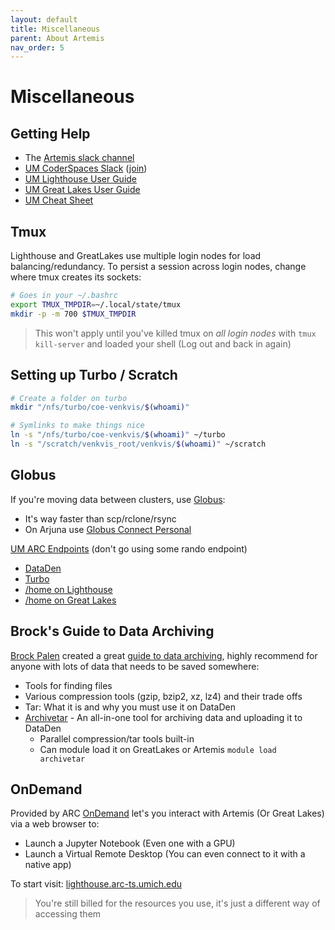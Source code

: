 ```yaml
---
layout: default
title: Miscellaneous
parent: About Artemis
nav_order: 5
---
```


# Miscellaneous

## Getting Help
- The [Artemis slack channel](https://eeg-group.slack.com/archives/C070HCDCY9F)
- [UM CoderSpaces Slack](https://umich.enterprise.slack.com/archives/C02T1M5QNH3) ([join](https://documentation.its.umich.edu/node/352#JoinResign))
-  [UM Lighthouse User Guide](https://arc.umich.edu/lighthouse/user-guide/)
- [UM Great Lakes User Guide](https://arc.umich.edu/greatlakes/user-guide/)
- [UM Cheat Sheet](https://arc.umich.edu/wp-content/uploads/sites/4/2020/05/Great-Lakes-Cheat-Sheet.pdf)

## Tmux
Lighthouse and GreatLakes use multiple login nodes for load balancing/redundancy. To persist a session across login nodes, change where tmux creates its sockets:

```bash
# Goes in your ~/.bashrc
export TMUX_TMPDIR=~/.local/state/tmux
mkdir -p -m 700 $TMUX_TMPDIR
```

> This won't apply until you've killed tmux on *all login nodes* with `tmux kill-server` and loaded your shell (Log out and back in again)

## Setting up Turbo / Scratch
```bash
# Create a folder on turbo
mkdir "/nfs/turbo/coe-venkvis/$(whoami)"

# Symlinks to make things nice
ln -s "/nfs/turbo/coe-venkvis/$(whoami)" ~/turbo
ln -s "/scratch/venkvis_root/venkvis/$(whoami)" ~/scratch
```

## Globus
If you're moving data between clusters, use [Globus](https://www.globus.org):
- It's way faster than scp/rclone/rsync
- On Arjuna use [Globus Connect Personal](https://www.globus.org/globus-connect-personal)

[UM ARC Endpoints](https://arc.umich.edu/globus/#document-4) (don't go using some rando endpoint)
- [DataDen](https://app.globus.org/file-manager?origin_id=ab65757f-00f5-4e5b-aa21-133187732a01)
- [Turbo](https://app.globus.org/file-manager?origin_id=8c185a84-5c61-4bbc-b12b-11430e20010f&origin_path=%2F)
- [/home on Lighthouse](https://app.globus.org/file-manager?origin_id=3242c149-a2b9-4dba-9406-ae3717981621)
- [/home on Great Lakes](https://app.globus.org/file-manager?origin_id=454f457e-a41b-4807-8775-d132f15a228f)

## Brock's Guide to Data Archiving
[Brock Palen](https://its.umich.edu/arc/people/brock-palen) created a great [guide to data archiving](https://docs.google.com/document/d/1xkVPjkqge4BCgNMfNKJHCbBj2B-6t1_r0jJSi3nphwE/edit?usp=sharing), highly recommend for anyone with lots of data that needs to be saved somewhere:
- Tools for finding files
- Various compression tools (gzip, bzip2, xz, lz4) and their trade offs
- Tar: What it is and why you must use it on DataDen
- [Archivetar](https://github.com/brockpalen/archivetar/) - An all-in-one tool for archiving data and uploading it to DataDen
    - Parallel compression/tar tools built-in
    - Can module load it on GreatLakes or Artemis `module load archivetar`

## OnDemand
Provided by ARC [OnDemand](https://arc.umich.edu/open-ondemand/) let's you interact with Artemis (Or Great Lakes) via a web browser to:
- Launch a Jupyter Notebook (Even one with a GPU)
- Launch a Virtual Remote Desktop (You can even connect to it with a native app)

To start visit: [lighthouse.arc-ts.umich.edu](https://lighthouse.arc-ts.umich.edu/)

> You're still billed for the resources you use, it's just a different way of accessing them
